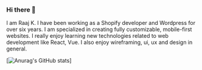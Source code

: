 ### Hi there 👋
I am Raaj K. I have been working as a Shopify developer and Wordpress for over six years.  I am specialized  in creating fully customizable, mobile-first websites. I really enjoy learning new technologies related to web development like React, Vue. I also enjoy wireframing, ui, ux and design in general. 


[![Anurag's GitHub stats](https://github-readme-stats.vercel.app/api?username=blueGen135)]
<!--
**blueGen135/blueGen135** is a ✨ _special_ ✨ repository because its `README.md` (this file) appears on your GitHub profile.

Here are some ideas to get you started:

- 🔭 I’m currently working on ...
- 🌱 I’m currently learning ...
- 👯 I’m looking to collaborate on ...
- 🤔 I’m looking for help with ...
- 💬 Ask me about ...
- 📫 How to reach me: ...
- 😄 Pronouns: ...
- ⚡ Fun fact: ...
-->
